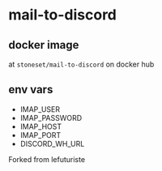 # mail-to-discord

## docker image

at `stoneset/mail-to-discord` on docker hub

## env vars

- IMAP_USER
- IMAP_PASSWORD
- IMAP_HOST
- IMAP_PORT
- DISCORD_WH_URL

Forked from lefuturiste